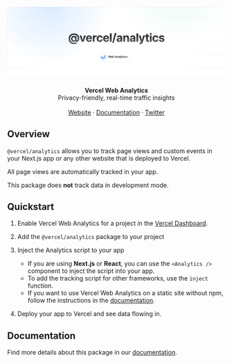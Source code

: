 ![Analytics](https://github.com/vercel/analytics/blob/main/.github/banner.png)

<div align="center"><strong>Vercel Web Analytics</strong></div>
<div align="center">Privacy-friendly, real-time traffic insights</div>
<br />
<div align="center">
<a href="https://vercel.com/analytics">Website</a>
<span> · </span>
<a href="https://vercel.com/docs/concepts/analytics/package">Documentation</a>
<span> · </span>
<a href="https://twitter.com/vercel">Twitter</a>
</div>

## Overview

`@vercel/analytics` allows you to track page views and custom events in your Next.js app or any other website that is deployed to Vercel.

All page views are automatically tracked in your app.

This package does **not** track data in development mode.

## Quickstart

1. Enable Vercel Web Analytics for a project in the [Vercel Dashboard](https://vercel.com/dashboard).
2. Add the `@vercel/analytics` package to your project
3. Inject the Analytics script to your app

   - If you are using **Next.js** or **React**, you can use the `<Analytics />` component to inject the script into your app.
   - To add the tracking script for other frameworks, use the `inject` function.
   - If you want to use Vercel Web Analytics on a static site without npm, follow the instructions in the [documentation](https://vercel.com/docs/concepts/analytics/quickstart).

4. Deploy your app to Vercel and see data flowing in.

## Documentation

Find more details about this package in our [documentation](https://vercel.com/docs/concepts/analytics/quickstart).
